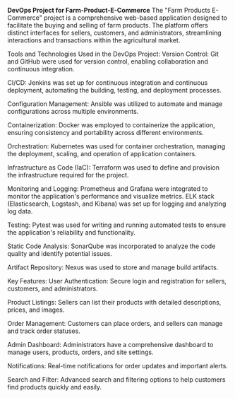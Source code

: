 **DevOps Project for Farm-Product-E-Commerce**
The "Farm Products E-Commerce" project is a comprehensive web-based application designed to facilitate the buying and selling of farm products. The platform offers distinct interfaces for sellers, customers, and administrators, streamlining interactions and transactions within the agricultural market.

Tools and Technologies Used in the DevOps Project:
Version Control: Git and GitHub were used for version control, enabling collaboration and continuous integration.

CI/CD: Jenkins was set up for continuous integration and continuous deployment, automating the building, testing, and deployment processes.

Configuration Management: Ansible was utilized to automate and manage configurations across multiple environments.

Containerization: Docker was employed to containerize the application, ensuring consistency and portability across different environments.

Orchestration: Kubernetes was used for container orchestration, managing the deployment, scaling, and operation of application containers.

Infrastructure as Code (IaC): Terraform was used to define and provision the infrastructure required for the project.

Monitoring and Logging: Prometheus and Grafana were integrated to monitor the application's performance and visualize metrics. ELK stack (Elasticsearch, Logstash, and Kibana) was set up for logging and analyzing log data.

Testing: Pytest was used for writing and running automated tests to ensure the application's reliability and functionality.

Static Code Analysis: SonarQube was incorporated to analyze the code quality and identify potential issues.

Artifact Repository: Nexus was used to store and manage build artifacts.

Key Features:
User Authentication: Secure login and registration for sellers, customers, and administrators.

Product Listings: Sellers can list their products with detailed descriptions, prices, and images.

Order Management: Customers can place orders, and sellers can manage and track order statuses.

Admin Dashboard: Administrators have a comprehensive dashboard to manage users, products, orders, and site settings.

Notifications: Real-time notifications for order updates and important alerts.

Search and Filter: Advanced search and filtering options to help customers find products quickly and easily.
